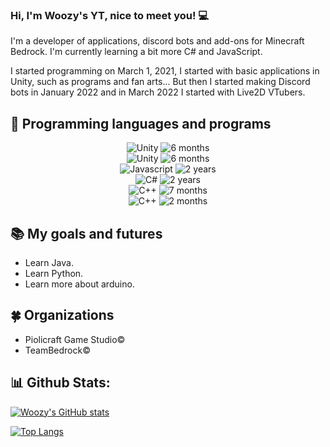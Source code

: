 ### Hi, I'm Woozy's YT, nice to meet you! 💻
I'm a developer of applications, discord bots and add-ons for Minecraft Bedrock. I'm currently learning a bit more C# and JavaScript.

I started programming on March 1, 2021, I started with basic applications in Unity, such as programs and fan arts... But then I started making Discord bots in January 2022 and in March 2022 I started with Live2D VTubers.


## 🎫 Programming languages and programs
<p align="center">

<img src="https://img.shields.io/badge/Discord-005C84?style=for-the-badge&logo=discord&logoColor=white" alt="Unity" />
<img src="https://img.shields.io/badge/2%20years-00599C?style=for-the-badge" alt="6 months" />
<br/>  
<img src="https://img.shields.io/badge/Unity-000000?style=for-the-badge&logo=unity&logoColor=white" alt="Unity" />
<img src="https://img.shields.io/badge/2%20years-ED8B00?style=for-the-badge" alt="6 months" />
<br/>  
<img src="https://img.shields.io/badge/JavaScript-323330?style=for-the-badge&logo=javascript&logoColor=F7DF1E" alt="Javascript" />
<img src="https://img.shields.io/badge/2%20years-FFD43B?style=for-the-badge" alt="2 years" />
<br/>
<img src="https://img.shields.io/badge/C%23-239120?style=for-the-badge&logo=c-sharp&logoColor=white" alt="C#" />
<img src="https://img.shields.io/badge/2%20years-69b34c?style=for-the-badge" alt="2 years" />
<br/>
<img src="https://img.shields.io/badge/C%2B%2B-00599C?style=for-the-badge&logo=c%2B%2B&logoColor=white" alt="C++" />
<img src="https://img.shields.io/badge/6%20months-fab733?style=for-the-badge" alt="7 months" />
<br/>
<img src="https://img.shields.io/badge/Arduino-00C7B7?style=for-the-badge&logo=arduino&logoColor=white" alt="C++" />
<img src="https://img.shields.io/badge/2%20months-339933?style=for-the-badge" alt="2 months" />
</p>

## 📚 My goals and futures 
- Learn Java.
- Learn Python.
- Learn more about arduino.

## 🍀 Organizations
- Piolicraft Game Studio©
- TeamBedrock©

## 📊 Github Stats:
[![Woozy's GitHub stats](https://github-readme-stats.vercel.app/api?username=WoozyStudio&show_icons=true&theme=gotham&count_private=true)](https://github.com/anuraghazra/github-readme-stats) 

[![Top Langs](https://github-readme-stats.vercel.app/api/top-langs/?username=woozystudio&layout=compact&theme=gotham)](https://github.com/anuraghazra/github-readme-stats)
